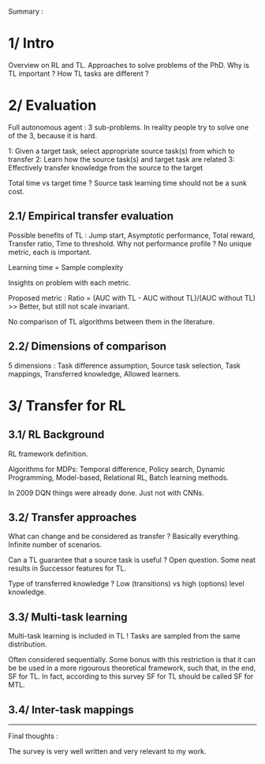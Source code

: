 Summary : 

# 1/ Intro

Overview on RL and TL.
Approaches to solve problems of the PhD. 
Why is TL important ? 
How TL tasks are different ? 

# 2/ Evaluation

Full autonomous agent : 3 sub-problems. In reality people try to solve one of the 3, because it is hard.

1: Given a target task, select appropriate source task(s) from which to transfer
2: Learn how the source task(s) and target task are related
3: Effectively transfer knowledge from the source to the target

Total time vs target time ? Source task learning time should not be a sunk cost.

## 2.1/ Empirical transfer evaluation

Possible benefits of TL : Jump start, Asymptotic performance, Total reward, Transfer ratio, Time to threshold. Why not performance profile ? No unique metric, each is important.

Learning time = Sample complexity

Insights on problem with each metric.

Proposed metric : Ratio = (AUC with TL - AUC without TL)/(AUC without TL) >> Better, but still not scale invariant.

No comparison of TL algorithms between them in the literature.

## 2.2/ Dimensions of comparison

5 dimensions : Task difference assumption, Source task selection, Task mappings, Transferred knowledge, Allowed learners.

# 3/ Transfer for RL

## 3.1/ RL Background

RL framework definition.

Algorithms for MDPs: Temporal difference, Policy search, Dynamic Programming, Model-based, Relational RL, Batch learning methods.

In 2009 DQN things were already done. Just not with CNNs.

## 3.2/ Transfer approaches

What can change and be considered as transfer ? Basically everything. Infinite number of scenarios.

Can a TL guarantee that a source task is useful ? Open question. Some neat results in Successor features for TL.

Type of transferred knowledge ? Low (transitions) vs high (options) level knowledge.

## 3.3/ Multi-task learning

Multi-task learning is included in TL ! Tasks are sampled from the same distribution. 

Often considered sequentially. Some bonus with this restriction is that it can be be used in a more rigourous theoretical framework, such that, in the end, SF for TL. In fact, according to this survey SF for TL should be called SF for MTL.

## 3.4/ Inter-task mappings









---------------

Final thoughts : 

The survey is very well written and very relevant to my work.
